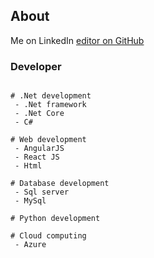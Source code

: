 ## About

Me on LinkedIn [editor on GitHub](https://www.linkedin.com/in/christoffer-lind/) 

### Developer

```developer

# .Net development
 - .Net framework
 - .Net Core
 - C#
 
# Web development
 - AngularJS
 - React JS
 - Html

# Database development
 - Sql server
 - MySql

# Python development
 
# Cloud computing
 - Azure
```

